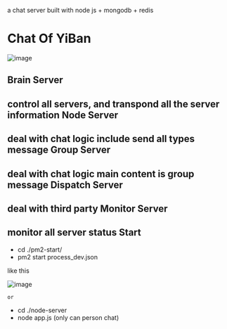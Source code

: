 a chat server built with node js + mongodb + redis

Chat Of YiBan
====
![image](https://github.com/haozxuan/chat/raw/master/images/server_list.png)

Brain Server
----
control all servers, and transpond all the server information
Node Server
----
deal with chat logic include send all types message
Group Server
----
deal with chat logic main content is group message
Dispatch Server
----
deal with third party
Monitor Server
----
monitor all server status
Start
----
- cd ./pm2-start/
- pm2 start process_dev.json

like this

![image](https://github.com/haozxuan/chat/raw/master/images/pm2_start.png)

    or
- cd ./node-server
- node app.js (only can person chat)